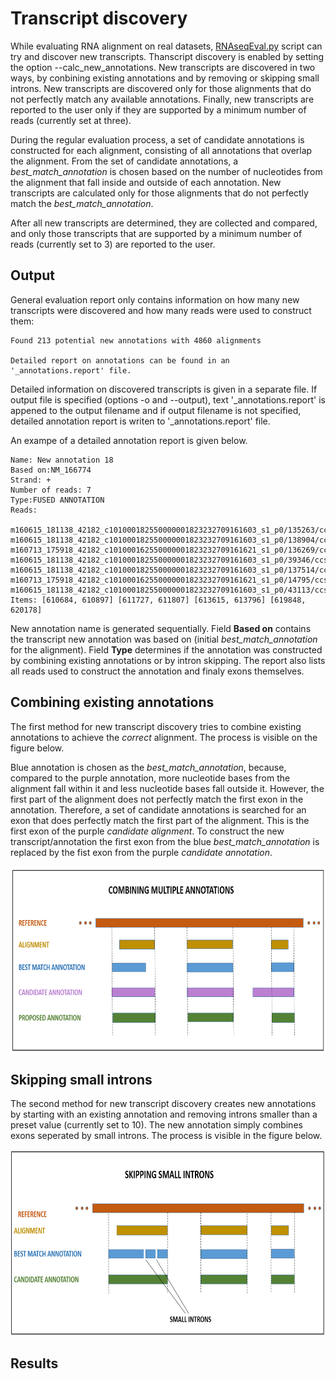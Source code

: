 # Transcript discovery

While evaluating RNA alignment on real datasets, [RNAseqEval.py](doc/RNAseqEval.md) script can try and discover new transcripts. Thanscript discovery is enabled by setting the option --calc_new_annotations. New transcripts are discovered in two ways, by conbining existing annotations and by removing or skipping small introns. New transcripts are discovered only for those alignments that do not perfectly match any available annotations. Finally, new transcripts are reported to the user only if they are supported by a minimum number of reads (currently set at three).

During the regular evaluation process, a set of candidate annotations is constructed for each alignment, consisting of all annotations that overlap the alignment. From the set of candidate annotations, a _best_match_annotation_ is chosen based on the number of nucleotides from the alignment that fall inside and outside of each annotation. New transcripts are calculated only for those alignments that do not perfectly match the _best_match_annotation_.

After all new transcripts are determined, they are collected and compared, and only those transcripts that are supported by a minimum number of reads (currently set to 3) are reported to the user.

## Output

General evaluation report only contains information on how many new transcripts were discovered and how many reads were used to construct them:

    Found 213 potential new annotations with 4860 alignments
                    
    Detailed report on annotations can be found in an '_annotations.report' file.

Detailed information on discovered transcripts is given in a separate file. If output file is specified (options -o and --output), text '\_annotations.report' is appened to the output filename and if output filename is not specified, detailed annotation report is writen to '\_annotations.report' file.

An exampe of a detailed annotation report is given below.

    Name: New annotation 18 
    Based on:NM_166774
    Strand: +
    Number of reads: 7
    Type:FUSED ANNOTATION
    Reads:

    m160615_181138_42182_c101000182550000001823232709161603_s1_p0/135263/ccs
    m160615_181138_42182_c101000182550000001823232709161603_s1_p0/138904/ccs
    m160713_175918_42182_c101000162550000001823232709161621_s1_p0/136269/ccs
    m160615_181138_42182_c101000182550000001823232709161603_s1_p0/39346/ccs
    m160615_181138_42182_c101000182550000001823232709161603_s1_p0/137514/ccs
    m160713_175918_42182_c101000162550000001823232709161621_s1_p0/14795/ccs
    m160615_181138_42182_c101000182550000001823232709161603_s1_p0/43113/ccs
    Items: [610684, 610897] [611727, 611807] [613615, 613796] [619848, 620178]

New annotation name is generated sequentially. Field __Based on__ contains the transcript new annotation was based on (initial _best_match_annotation_ for the alignment). Field __Type__ determines if the annotation was constructed by combining existing annotations or by intron skipping. The report also lists all reads used to construct the annotation and finaly exons themselves.

## Combining existing annotations

The first method for new transcript discovery tries to combine existing annotations to achieve the _correct_ alignment. The process is visible on the figure below.

Blue annotation is chosen as the _best_match_annotation_, because, compared to the purple annotation, more nucleotide bases from the alignment fall within it and less nucleotide bases fall outside it. However, the first part of the alignment does not perfectly match the first exon in the annotation. Therefore, a set of candidate annotations is searched for an exon that does perfectly match the first part of the alignment. This is the first exon of the purple _candidate alignment_. To construct the new transcript/annotation the first exon from the blue _best_match_annotation_ is replaced by the fist exon from the purple _candidate annotation_.

<img src="/img/combining annotations.png" width="700" height="300" align="middle">

## Skipping small introns

The second method for new transcript discovery creates new annotations by starting with an existing annotation and removing introns smaller than a preset value (currently set to 10). The new annotation simply combines exons seperated by small introns. The process is visible in the figure below.

<img src="/img/skipping introns.png" width="700" height="300" align="middle">

## Results


